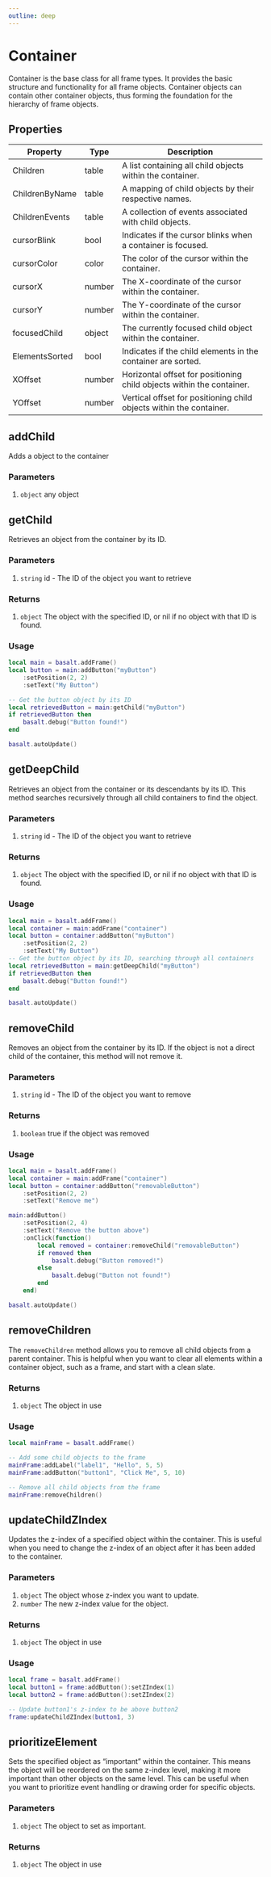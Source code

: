 ```yaml
---
outline: deep
---
```


# Container

Container is the base class for all frame types. It provides the basic structure and functionality for all frame objects. Container objects can contain other container objects, thus forming the foundation for the hierarchy of frame objects.

## Properties

|Property|Type|Description|
|---|---|---|
|Children|table|A list containing all child objects within the container.
|ChildrenByName|table|A mapping of child objects by their respective names.
|ChildrenEvents|table|A collection of events associated with child objects.
|cursorBlink|bool|Indicates if the cursor blinks when a container is focused.
|cursorColor|color|The color of the cursor within the container.
|cursorX|number|The X-coordinate of the cursor within the container.
|cursorY|number|The Y-coordinate of the cursor within the container.
|focusedChild|object|The currently focused child object within the container.
|ElementsSorted|bool|Indicates if the child elements in the container are sorted.
|XOffset|number|Horizontal offset for positioning child objects within the container.
|YOffset|number|Vertical offset for positioning child objects within the container.

## addChild

Adds a object to the container

### Parameters

1. `object` any object

## getChild

Retrieves an object from the container by its ID.

### Parameters

1. `string` id - The ID of the object you want to retrieve

### Returns

1. `object` The object with the specified ID, or nil if no object with that ID is found.

### Usage

```lua
local main = basalt.addFrame()
local button = main:addButton("myButton")
    :setPosition(2, 2)
    :setText("My Button")

-- Get the button object by its ID
local retrievedButton = main:getChild("myButton")
if retrievedButton then
    basalt.debug("Button found!")
end

basalt.autoUpdate()
```

## getDeepChild

Retrieves an object from the container or its descendants by its ID. This method searches recursively through all child containers to find the object.

### Parameters

1. `string` id - The ID of the object you want to retrieve

### Returns

1. `object` The object with the specified ID, or nil if no object with that ID is found.

### Usage

```lua
local main = basalt.addFrame()
local container = main:addFrame("container")
local button = container:addButton("myButton")
    :setPosition(2, 2)
    :setText("My Button")
-- Get the button object by its ID, searching through all containers
local retrievedButton = main:getDeepChild("myButton")
if retrievedButton then
    basalt.debug("Button found!")
end

basalt.autoUpdate()

```

## removeChild

Removes an object from the container by its ID. If the object is not a direct child of the container, this method will not remove it.

### Parameters

1. `string` id - The ID of the object you want to remove

### Returns

1. `boolean` true if the object was removed

### Usage

```lua
local main = basalt.addFrame()
local container = main:addFrame("container")
local button = container:addButton("removableButton")
    :setPosition(2, 2)
    :setText("Remove me")

main:addButton()
    :setPosition(2, 4)
    :setText("Remove the button above")
    :onClick(function()
        local removed = container:removeChild("removableButton")
        if removed then
            basalt.debug("Button removed!")
        else
            basalt.debug("Button not found!")
        end
    end)

basalt.autoUpdate()
```

## removeChildren

The `removeChildren` method allows you to remove all child objects from a parent container. This is helpful when you want to clear all elements within a container object, such as a frame, and start with a clean slate.

### Returns

1. `object` The object in use

### Usage

```lua
local mainFrame = basalt.addFrame()

-- Add some child objects to the frame
mainFrame:addLabel("label1", "Hello", 5, 5)
mainFrame:addButton("button1", "Click Me", 5, 10)

-- Remove all child objects from the frame
mainFrame:removeChildren()
```

## updateChildZIndex

Updates the z-index of a specified object within the container. This is useful when you need to change the z-index of an object after it has been added to the container.

### Parameters

1. `object` The object whose z-index you want to update.
2. `number` The new z-index value for the object.

### Returns

1. `object` The object in use

### Usage

```lua
local frame = basalt.addFrame()
local button1 = frame:addButton():setZIndex(1)
local button2 = frame:addButton():setZIndex(2)

-- Update button1's z-index to be above button2
frame:updateChildZIndex(button1, 3)
```

## prioritizeElement

Sets the specified object as “important” within the container. This means the object will be reordered on the same z-index level, making it more important than other objects on the same level. This can be useful when you want to prioritize event handling or drawing order for specific objects.

### Parameters

1. `object` The object to set as important.

### Returns

1. `object` The object in use

